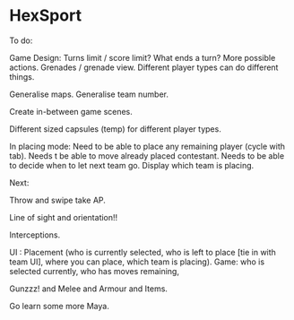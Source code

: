 # HexSport

To do:

Game Design: Turns limit / score limit? What ends a turn? More possible actions. Grenades / grenade view.
Different player types can do different things. 

Generalise maps.
Generalise team number.

Create in-between game scenes. 

Different sized capsules (temp) for different player types. 

In placing mode: Need to be able to place any remaining player (cycle with tab). Needs t be able to move already placed contestant. Needs to be able to decide when to let next team go. Display which team is placing.


Next:

Throw and swipe take AP.

Line of sight and orientation!!

Interceptions.

UI : Placement (who is currently selected, who is left to place [tie in with team UI], where you can place, which team is placing). Game: who is selected currently, who has moves remaining,

Gunzzz! and Melee and Armour and Items. 

Go learn some more Maya.

